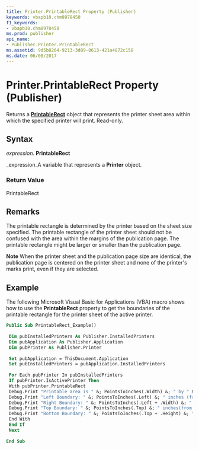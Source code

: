 ```yaml
---
title: Printer.PrintableRect Property (Publisher)
keywords: vbapb10.chm8978450
f1_keywords:
- vbapb10.chm8978450
ms.prod: publisher
api_name:
- Publisher.Printer.PrintableRect
ms.assetid: 9d5b8264-9213-3d89-0613-421a4872c158
ms.date: 06/08/2017
---
```



# Printer.PrintableRect Property (Publisher)

Returns a  **[PrintableRect](Publisher.PrintableRect.md)** object that represents the printer sheet area within which the specified printer will print. Read-only.


## Syntax

 _expression_. **PrintableRect**

 _expression_A variable that represents a  **Printer** object.


### Return Value

PrintableRect


## Remarks

The printable rectangle is determined by the printer based on the sheet size specified. The printable rectangle of the printer sheet should not be confused with the area within the margins of the publication page. The printable rectangle might be larger or smaller than the publication page.


 **Note**  When the printer sheet and the publication page size are identical, the publication page is centered on the printer sheet and none of the printer's marks print, even if they are selected.


## Example

The following Microsoft Visual Basic for Applications (VBA) macro shows how to use the  **PrintableRect** property to get the boundaries of the printable rectangle for the printer sheet of the active printer.


```vb
Public Sub PrintableRect_Example() 
 
 Dim pubInstalledPrinters As Publisher.InstalledPrinters 
 Dim pubApplication As Publisher.Application 
 Dim pubPrinter As Publisher.Printer 
 
 Set pubApplication = ThisDocument.Application 
 Set pubInstalledPrinters = pubApplication.InstalledPrinters 
 
 For Each pubPrinter In pubInstalledPrinters 
 If pubPrinter.IsActivePrinter Then 
 With pubPrinter.PrintableRect 
 Debug.Print "Printable area is " &; PointsToInches(.Width) &; " by " &; PointsToInches(.Height) &; " inches." 
 Debug.Print "Left Boundary: " &; PointsToInches(.Left) &; " inches (from left)." 
 Debug.Print "Right Boundary: " &; PointsToInches(.Left + .Width) &; " inches (from left)." 
 Debug.Print "Top Boundary: " &; PointsToInches(.Top) &; " inches(from top)." 
 Debug.Print "Bottom Boundary: " &; PointsToInches(.Top + .Height) &; " inches (from top)." 
 End With 
 End If 
 Next 
 
End Sub
```



